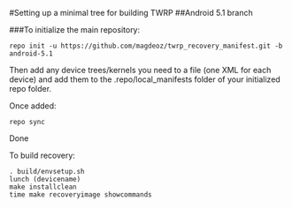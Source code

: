 #Setting up a minimal tree for building TWRP
##Android 5.1 branch

###To initialize the main repository:

````
repo init -u https://github.com/magdeoz/twrp_recovery_manifest.git -b android-5.1
````
Then add any device trees/kernels you need to a file (one XML for each device) and add them to the .repo/local_manifests folder of your initialized repo folder.

Once added:
````
repo sync
````
Done

To build recovery:
````
. build/envsetup.sh
lunch (devicename)
make installclean
time make recoveryimage showcommands
````
